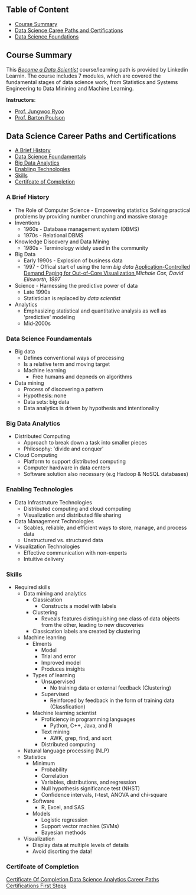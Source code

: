 ## Table of Content
- [Course Summary](#course-summary)
- [Data Science Caree Paths and Certifications](#data-science-career-paths-and-certifications)
- [Data Science Foundations](#data-science-foundations)

## Course Summary 
This [*Become a Data Scientist*](https://www.linkedin.com/learning/paths/become-a-data-scientist?u=2163426) course/learning path is provided by Linkedin Learnin. The course includes 7 modules, which are covered the fundamental stages of data science work, from Statistics and Systems Engineering to Data Minining and Machine Learning. 

**Instructors**: 
- [Prof. Jungwoo Ryoo](https://www.google.com/search?q=Jungwoo+Ryoo&rlz=1C1GCEV_enAU864AU864&oq=Jungwoo+Ryoo&aqs=chrome..69i57j69i60.708j0j7&sourceid=chrome&ie=UTF-8)
- [Prof. Barton Poulson](https://www.uvu.edu/directory/employee/?id=N1RLUlRpVlltbXFQMGs3clF4QURVZz09)


## Data Science Career Paths and Certifications 
- [A Brief History](#a-brief-history)
- [Data Science Foundamentals](#data-science-foudamentals)
- [Big Data Analytics](#big-data-analytics)
- [Enabling Technologies](#enabling-technologies)
- [Skills](#skills)
- [Certifcate of Completion](#certificate-of-completion)

### A Brief History 	
- The Role of Computer Science - Empowering statistics 
Solving practical problems by providing number crunching and massive storage 
- Inventions 
	- 1960s - Database management system (DBMS)
	- 1970s - Relational DBMS 
- Knowledge Discovery and Data Mining 
	- 1980s - Terminology widely used in the community 
- Big Data 
	- Early 1990s - Explosion of business data 
	- 1997 - Offical start of using the term *big data*
	 [Application-Controlled Demand Paging for Out-of-Core Visualization ](https://www.evl.uic.edu/cavern/rg/20040525_renambot/Viz/parallel_volviz/paging_outofcore_viz97.pdf) 
	 *Michale Cox, David Ellsworth, 1997*
- Science - Harnessing the predictive power of data
	- Late 1990s 
	- Statistician is replaced by *data scientist*
- Analytics
	- Emphasizing statistical and quantitative analysis as well as 'predictive' modeling 
	- Mid-2000s
	
### Data Science Foundamentals 
- Big data 
	- Defines conventional ways of processing 
	- Is a relative term and moving target 
	- Machine learning 
		- Free humans and depneds on algorithms 
- Data mining 
	- Process of discovering a pattern 
	- Hypothesis: none 
	- Data sets: big data 
	- Data analytics is driven by hypothesis and intentionality 

### Big Data Analytics
- Distributed Computing 
	- Approach to break down a task into smaller pieces 
	- Philosophy: 'divide and conquer'
- Cloud Computing 
	- Platform to support distributed computing 
	- Computer hardware in data centers 
	- Software solution also necessary (e.g Hadoop & NoSQL databases)

### Enabling Technologies 
- Data Infrastruture Technologies 
	- Distributed computing and cloud computing 
	- Visualization and distributed file sharing
- Data Management Technologies 
	- Scables, reliable, and efficient ways to store, manage, and process data 
	- Unstructured vs. structured data
- Visualization Technologies 
	- Effective communication with non-experts 
	- Intuitive delivery 

### Skills 
- Required skills 
	- Data mining and analytics 
		- Classication 
			- Constructs a model with labels 
		- Clustering 
			- Reveals features distinguishing one class of data objects from the other, leading to new discoveries 
		- Classication labels are created by clustering 
	- Machine leanring 
		- Elments 
			- Model
			- Trial and error
			- Improved model 
			- Produces insights 
		- Types of learning 
			- Unsupervised
				- No training data or external feedback (Clustering)
			- Supervised 
				- Reinforced by feedback in the form of training data (Classfication)
		- Machine learning scientist 
			- Proficiency in programming languages
				- Python, C++, Java, and R
			- Text mining 
				- AWK, grep, find, and sort
			- Distributed computing 
	- Natural language processing (NLP)
	- Statistics
		- Minimum 
			- Probability
			- Correlation
			- Variables, distributions, and regression 
			- Null hypothesis significance test (NHST)
			- Confidence intervals, *t*-test, ANOVA and chi-square
		- Software
			- R, Excel, and SAS
		- Models 
			- Logistic regression
			- Support vector machies (SVMs)
			- Bayesian methods 
	- Visualization 
		- Display data at multiple levels of details 
		- Avoid disorting the data!

### Certifcate of Completion 
[Certificate Of Completion Data Science  Analytics Career Paths Certifications First Steps](https://github.com/wtbrissy/Linkedin_learning/blob/main/Certificates/Certificate%20Of%20Completion%20Data%20Science%20Analytics%20Career%20Paths%20%20Certifications%20First%20Steps.pdf)

